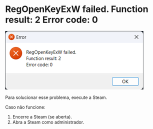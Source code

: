 # RegOpenKeyExW failed. Function result: 2 Error code: 0

![RegOpenKeyExW failed. Function result: 2 Error code: 0](./assets/8.png)

Para solucionar esse problema, execute a Steam.

Caso não funcione:

1. Encerre a Steam (se aberta).
2. Abra a Steam como administrador.
